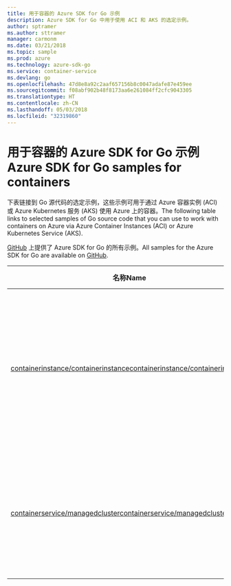 ```yaml
---
title: 用于容器的 Azure SDK for Go 示例
description: Azure SDK for Go 中用于使用 ACI 和 AKS 的选定示例。
author: sptramer
ms.author: sttramer
manager: carmonm
ms.date: 03/21/2018
ms.topic: sample
ms.prod: azure
ms.technology: azure-sdk-go
ms.service: container-service
ms.devlang: go
ms.openlocfilehash: 47d8e8a92c2aaf657156b8c0047adafe87e459ee
ms.sourcegitcommit: f08abf902b48f8173aa6e261084ff2cfc9043305
ms.translationtype: HT
ms.contentlocale: zh-CN
ms.lasthandoff: 05/03/2018
ms.locfileid: "32319860"
---
```

# <a name="azure-sdk-for-go-samples-for-containers"></a><span data-ttu-id="1c825-103">用于容器的 Azure SDK for Go 示例</span><span class="sxs-lookup"><span data-stu-id="1c825-103">Azure SDK for Go samples for containers</span></span>

<span data-ttu-id="1c825-104">下表链接到 Go 源代码的选定示例，这些示例可用于通过 Azure 容器实例 (ACI) 或 Azure Kubernetes 服务 (AKS) 使用 Azure 上的容器。</span><span class="sxs-lookup"><span data-stu-id="1c825-104">The following table links to selected samples of Go source code that you can use to work with containers on Azure via Azure Container Instances (ACI) or Azure Kubernetes Service (AKS).</span></span> 

<span data-ttu-id="1c825-105">[GitHub](https://github.com/Azure-Samples/azure-sdk-for-go-samples) 上提供了 Azure SDK for Go 的所有示例。</span><span class="sxs-lookup"><span data-stu-id="1c825-105">All samples for the Azure SDK for Go are available on [GitHub](https://github.com/Azure-Samples/azure-sdk-for-go-samples).</span></span>

| <span data-ttu-id="1c825-106">名称</span><span class="sxs-lookup"><span data-stu-id="1c825-106">Name</span></span> | <span data-ttu-id="1c825-107">说明</span><span class="sxs-lookup"><span data-stu-id="1c825-107">Description</span></span> |
|------|-------------|
| [<span data-ttu-id="1c825-108">containerinstance/containerinstance</span><span class="sxs-lookup"><span data-stu-id="1c825-108">containerinstance/containerinstance</span></span>](https://github.com/Azure-Samples/azure-sdk-for-go-samples/blob/master/containerinstance/containerinstance.go) | <span data-ttu-id="1c825-109">在 Azure 容器实例中使用容器组。</span><span class="sxs-lookup"><span data-stu-id="1c825-109">Work with container groups in Azure Container Instances.</span></span> <span data-ttu-id="1c825-110">在 ACI 组中创建和修改容器。</span><span class="sxs-lookup"><span data-stu-id="1c825-110">Create and modify containers in an ACI group.</span></span> |
| [<span data-ttu-id="1c825-111">containerservice/managedcluster</span><span class="sxs-lookup"><span data-stu-id="1c825-111">containerservice/managedcluster</span></span>](https://github.com/Azure-Samples/azure-sdk-for-go-samples/blob/master/containerservice/managedcluster.go) | <span data-ttu-id="1c825-112">创建、删除和检查 Azure Kubernetes 服务 (AKS) 客户端。</span><span class="sxs-lookup"><span data-stu-id="1c825-112">Create, delete, and inspect Azure Kubernetes Service (AKS) clients.</span></span> |
